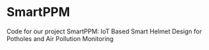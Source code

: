 # SmartPPM
Code for our project SmartPPM: IoT Based Smart Helmet Design for Potholes and Air Pollution Monitoring
